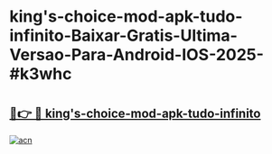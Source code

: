 # king's-choice-mod-apk-tudo-infinito-Baixar-Gratis-Ultima-Versao-Para-Android-IOS-2025-#k3whc

# <h2><a href="https://ainizakaria.my?title=king's-choice-mod-apk-tudo-infinito&ref=22M">🔗👉 🔴 king's-choice-mod-apk-tudo-infinito</a></h2>

[![acn](https://github.com/user-attachments/assets/0f9c940e-d8b0-45ae-aac7-cd30a18b3e1c)](https://ainizakaria.my?title=king's-choice-mod-apk-tudo-infinito&ref=22M)

